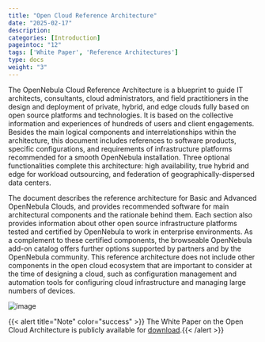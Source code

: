 ```yaml
---
title: "Open Cloud Reference Architecture"
date: "2025-02-17"
description:
categories: [Introduction]
pageintoc: "12"
tags: ['White Paper', 'Reference Architectures']
type: docs
weight: "3"
---
```


<a id="open-cloud-architecture"></a>

<a id="plan"></a>

<!--# Open Cloud Reference Architecture -->

The OpenNebula Cloud Reference Architecture is a blueprint to guide IT architects, consultants, cloud‬ ‭administrators, and field practitioners in the design and deployment of private, hybrid, and edge clouds‬ ‭fully based on ‬‭open source platforms and technologies‭. ‬‭It is based on the collective information and‬ ‭experiences of hundreds of users and client engagements. Besides the main logical components and‬ ‭interrelationships within the architecture, this document includes references to software products, specific‬ ‭configurations, and requirements of infrastructure platforms recommended for a‬‭ smooth OpenNebula‬ ‭installation‭. Three optional functionalities complete‬ ‭this architecture: high availability, true hybrid and‬ ‭edge for workload outsourcing, and federation of geographically-dispersed data centers.‬

The document describes the reference architecture for Basic and Advanced OpenNebula Clouds, and provides recommended software for main architectural components and the rationale behind them. Each section also provides information about other open source infrastructure platforms tested and certified by OpenNebula to work in enterprise environments. As a complement to these certified components, the browseable OpenNebula add-on catalog offers further options supported by partners and by the OpenNebula community. This reference architecture does not include other components in the open cloud ecosystem that are important to consider at the time of designing a cloud, such as configuration management and automation tools for configuring cloud infrastructure and managing large numbers of devices.

![image](/images/open_cloud_arch-view.png)

{{< alert title="Note" color="success" >}}
The White Paper on the Open Cloud Architecture is publicly available for [download](https://support.opennebula.pro/hc/en-us/articles/204210319-Open-Cloud-Reference-Architecture-White-Paper).{{< /alert >}} 
